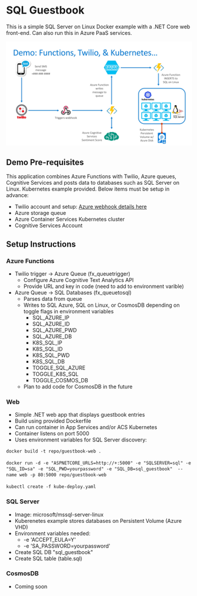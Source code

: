 # SQL Guestbook
This is a simple SQL Server on Linux Docker example with a .NET Core web front-end. Can also run this in Azure PaaS services.

![Demo Overview](images/demo_graphic.jpg)

## Demo Pre-requisites

This application combines Azure Functions with Twilio, Azure queues, Cognitive Services and posts data to databases such as SQL Server on Linux. Kubernetes example provided. Below items must be setup in advance:

* Twilio account and setup: [Azure webhook details here](https://www.twilio.com/docs/guides/serverless-webhooks-azure-functions-and-csharp#create-a-new-azure-function-app)
* Azure storage queue
* Azure Container Services Kubernetes cluster
* Cognitive Services Account

## Setup Instructions

### Azure Functions

* Twilio trigger -> Azure Queue (fx_queuetrigger)
  * Configure Azure Cognitive Text Analytics API
  * Provide URL and key in code (need to add to environment varible)
* Azure Queue -> SQL Databases (fx_queuetosql)
  * Parses data from queue
  * Writes to SQL Azure, SQL on Linux, or CosmosDB depending on toggle flags in environment variables
    * SQL_AZURE_IP
    * SQL_AZURE_ID
    * SQL_AZURE_PWD
    * SQL_AZURE_DB
    * K8S_SQL_IP
    * K8S_SQL_ID
    * K8S_SQL_PWD
    * K8S_SQL_DB
    * TOGGLE_SQL_AZURE
    * TOGGLE_K8S_SQL
    * TOGGLE_COSMOS_DB
  * Plan to add code for CosmosDB in the future

### Web

* Simple .NET web app that displays guestbook entries
* Build using provided Dockerfile
* Can run container in App Services and/or ACS Kubernetes
* Container listens on port 5000
* Uses environment variables for SQL Server discovery: 

```
docker build -t repo/guestbook-web .

docker run -d -e "ASPNETCORE_URLS=http://+:5000" -e "SQLSERVER=sql" -e "SQL_ID=sa" -e "SQL_PWD=yourpassword" -e "SQL_DB=sql_guestbook"  --name web -p 80:5000 repo/guestbook-web

kubectl create -f kube-deploy.yaml
```

### SQL Server

* Image: microsoft/mssql-server-linux
* Kuberenetes example stores databases on Persistent Volume (Azure VHD)
* Environment variables needed:   
  * -e 'ACCEPT_EULA=Y' 
  * -e 'SA_PASSWORD=yourpassword' 
* Create SQL DB "sql_guestbook"
* Create SQL table (table.sql)

### CosmosDB

* Coming soon